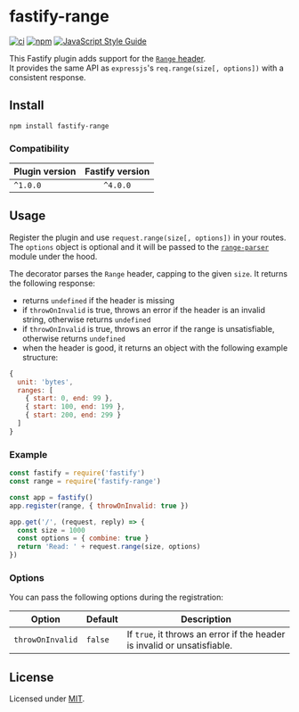 # fastify-range

[![ci](https://github.com/Eomm/fastify-range/actions/workflows/ci.yml/badge.svg)](https://github.com/Eomm/fastify-range/actions/workflows/ci.yml)
[![npm](https://img.shields.io/npm/v/fastify-range)](https://www.npmjs.com/package/fastify-range)
[![JavaScript Style Guide](https://img.shields.io/badge/code_style-standard-brightgreen.svg)](https://standardjs.com)

This Fastify plugin adds support for the [`Range` header](https://developer.mozilla.org/en-US/docs/Web/HTTP/Headers/Range).  
It provides the same API as `expressjs`'s `req.range(size[, options])` with a consistent response.

## Install

```
npm install fastify-range
```

### Compatibility

| Plugin version | Fastify version |
| -------------- |:---------------:|
| `^1.0.0`       | `^4.0.0`        |


## Usage

Register the plugin and use `request.range(size[, options])` in your routes.
The `options` object is optional and it will be passed to the [`range-parser`](https://www.npmjs.com/package/range-parser#api) module under the hood.

The decorator parses the `Range` header, capping to the given `size`. It returns the following response:

- returns `undefined` if the header is missing
- if `throwOnInvalid` is true, throws an error if the header is an invalid string, otherwise returns `undefined`
- if `throwOnInvalid` is true, throws an error if the range is unsatisfiable, otherwise returns `undefined`
- when the header is good, it returns an object with the following example structure:

```js
{
  unit: 'bytes',
  ranges: [
    { start: 0, end: 99 },
    { start: 100, end: 199 },
    { start: 200, end: 299 }
  ]
}
```

### Example

```js
const fastify = require('fastify')
const range = require('fastify-range')

const app = fastify()
app.register(range, { throwOnInvalid: true })

app.get('/', (request, reply) => {
  const size = 1000
  const options = { combine: true }
  return 'Read: ' + request.range(size, options)
})
```


### Options

You can pass the following options during the registration:

| Option | Default | Description |
|--------|---------|-------------|
|`throwOnInvalid`| `false`  | If `true`, it throws an error if the header is invalid or unsatisfiable. |


## License

Licensed under [MIT](./LICENSE).
